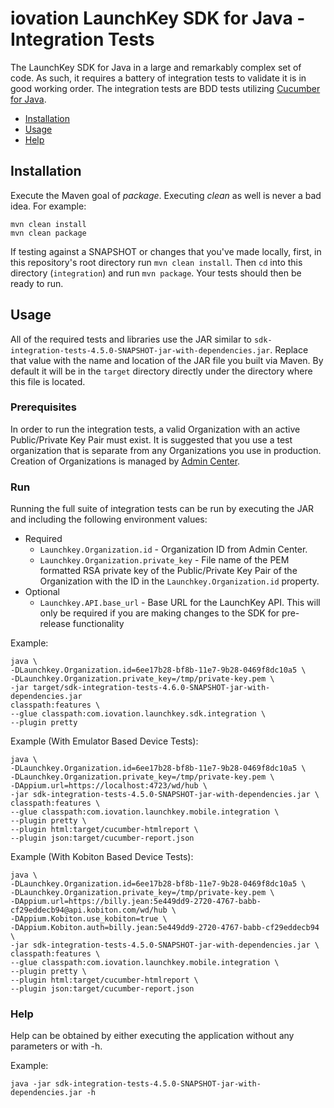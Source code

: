 # iovation LaunchKey SDK for Java - Integration Tests

The LaunchKey SDK for Java in a large and remarkably complex set of code. As such, it requires a battery of integration
tests to validate it is in good working order. The integration tests are BDD tests utilizing
[Cucumber for Java](https://cucumber.io/docs/reference/jvm#java).

  * [Installation](#installation)
  * [Usage](#usage)
  * [Help](#help)


## <a name="installation"></a>Installation

Execute the Maven goal of _package_. Executing _clean_ as well is never a bad idea.  For example:

```
mvn clean install
mvn clean package
```

If testing against a SNAPSHOT or changes that you've made locally, first, in this repository's root directory run 
`mvn clean install`. Then `cd` into this directory (`integration`) and run `mvn package`. Your tests should
then be ready to run.

## <a name="usage"></a>Usage

All of the required tests and libraries use the JAR similar to 
`sdk-integration-tests-4.5.0-SNAPSHOT-jar-with-dependencies.jar`. Replace that value with the name and location
of the JAR file you built via Maven. By default it will be in the `target`
directory directly under the directory where this file is located.

### <a name="prerequisites"></a>Prerequisites

In order to run the integration tests, a valid Organization with an active Public/Private Key Pair must exist. It is 
suggested that you use a test organization that is separate from any Organizations you use in production. Creation of
Organizations is managed by [Admin Center](https://admin.launchkey.com).

### <a name="run"></a>Run
  
Running the full suite of integration tests can be run by executing the JAR and including the following environment
values:

* Required
    * `Launchkey.Organization.id` - Organization ID from Admin Center.
    * `Launchkey.Organization.private_key` - File name of the PEM formatted RSA private key of the Public/Private Key Pair
    of the Organization with the ID in the `Launchkey.Organization.id` property.
* Optional
    * `Launchkey.API.base_url` - Base URL for the LaunchKey API. This will only be required if you are making changes
        to the SDK for pre-release functionality 

Example:
```
java \
-DLaunchkey.Organization.id=6ee17b28-bf8b-11e7-9b28-0469f8dc10a5 \
-DLaunchkey.Organization.private_key=/tmp/private-key.pem \
-jar target/sdk-integration-tests-4.6.0-SNAPSHOT-jar-with-dependencies.jar
classpath:features \
--glue classpath:com.iovation.launchkey.sdk.integration \
--plugin pretty
```

Example (With Emulator Based Device Tests):
 
 ```
 java \
 -DLaunchkey.Organization.id=6ee17b28-bf8b-11e7-9b28-0469f8dc10a5 \
 -DLaunchkey.Organization.private_key=/tmp/private-key.pem \
 -DAppium.url=https://localhost:4723/wd/hub \
 -jar sdk-integration-tests-4.5.0-SNAPSHOT-jar-with-dependencies.jar \
 classpath:features \
 --glue classpath:com.iovation.launchkey.mobile.integration \
 --plugin pretty \
 --plugin html:target/cucumber-htmlreport \
 --plugin json:target/cucumber-report.json
 ```

Example (With Kobiton Based Device Tests):

```
java \
-DLaunchkey.Organization.id=6ee17b28-bf8b-11e7-9b28-0469f8dc10a5 \
-DLaunchkey.Organization.private_key=/tmp/private-key.pem \
-DAppium.url=https://billy.jean:5e449dd9-2720-4767-babb-cf29eddecb94@api.kobiton.com/wd/hub \
-DAppium.Kobiton.use_kobiton=true \
-DAppium.Kobiton.auth=billy.jean:5e449dd9-2720-4767-babb-cf29eddecb94 \
-jar sdk-integration-tests-4.5.0-SNAPSHOT-jar-with-dependencies.jar \
classpath:features \
--glue classpath:com.iovation.launchkey.mobile.integration \
--plugin pretty \
--plugin html:target/cucumber-htmlreport \
--plugin json:target/cucumber-report.json
```

### <a name="help"></a>Help
  
Help can be obtained by either executing the application without any parameters or with -h.

Example:
```
java -jar sdk-integration-tests-4.5.0-SNAPSHOT-jar-with-dependencies.jar -h
```
